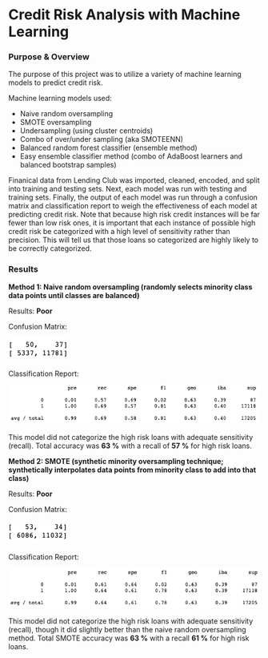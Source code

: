 # Credit Risk Analysis with Machine Learning

### Purpose & Overview
The purpose of this project was to utilize a variety of machine learning models to predict credit risk.

Machine learning models used:
- Naive random oversampling
- SMOTE oversampling
- Undersampling (using cluster centroids)
- Combo of over/under sampling (aka SMOTEENN)
- Balanced random forest classifier (ensemble method)
- Easy ensemble classifier method (combo of AdaBoost learners and balanced bootstrap samples)

Finanical data from Lending Club was imported, cleaned, encoded, and split into training and testing sets. Next, each model was run with testing and training sets. Finally, the output of each model was run through a confusion matrix and classification report to weigh the effectiveness of each model at predicting credit risk. Note that because high risk credit instances will be far fewer than low risk ones, it is important that each instance of possible high credit risk be categorized with a high level of sensitivity rather than precision. This will tell us that those loans so categorized are highly likely to be correctly categorized. 

### Results

**Method 1: Naive random oversampling (randomly selects minority class data points until classes are balanced)**

Results: **Poor**

Confusion Matrix:

![random_oversample_cm](https://github.com/conorwhanson/Credit_Risk_Analysis/blob/main/resources/oversampling_cm.png)

Classification Report:

![random_oversample_classification](https://github.com/conorwhanson/Credit_Risk_Analysis/blob/main/resources/oversampling_imb_class.png)

This model did not categorize the high risk loans with adequate sensitivity (recall). Total accuracy was **63 %** with a recall of **57 %** for high risk loans.

**Method 2: SMOTE (synthetic minority oversampling technique; synthetically interpolates data points from minority class to add into that class)**

Results: **Poor**

Confusion Matrix:

![smote_cm](https://github.com/conorwhanson/Credit_Risk_Analysis/blob/main/resources/smote_oversample_cm.png)

Classification Report:

![smote_class](https://github.com/conorwhanson/Credit_Risk_Analysis/blob/main/resources/smote_oversample_class.png)

This model did not categorize the high risk loans with adequate sensitivity (recall), though it did slightly better than the naive random oversampling method. Total SMOTE accuracy was **63 %** with a recall **61 %** for high risk loans.

